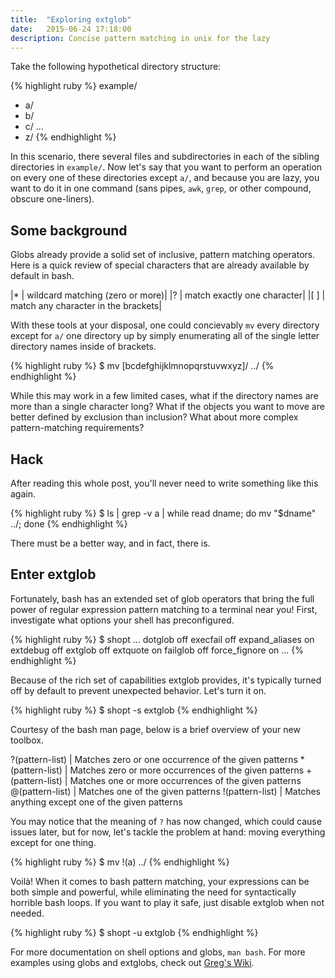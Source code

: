 ```yaml
---
title:  "Exploring extglob"
date:   2015-06-24 17:18:00
description: Concise pattern matching in unix for the lazy
---
```


Take the following hypothetical directory structure:

{% highlight ruby %}
example/
  - a/
  - b/
  - c/
  ...
  - z/
{% endhighlight %}

In this scenario, there several files and subdirectories in each of the sibling directories in `example/`. Now let's say that you want to perform an operation on every one of these directories except `a/`, and because you are lazy, you want to do it in one command (sans pipes, `awk`, `grep`, or other compound, obscure one-liners).

## Some background
Globs already provide a solid set of inclusive, pattern matching operators. Here is a quick review of special characters that are already available by default in bash.

|* | wildcard matching (zero or more)|
|? | match exactly one character|
|[ ] | match any character in the brackets|

With these tools at your disposal, one could concievably `mv` every directory except for `a/` one directory up by simply enumerating all of the single letter directory names inside of brackets.

{% highlight ruby %}
$ mv [bcdefghijklmnopqrstuvwxyz]/ ../
{% endhighlight %}

While this may work in a few limited cases, what if the directory names are more than a single character long? What if the objects you want to move are better defined by exclusion than inclusion? What about more complex pattern-matching requirements?

## Hack
After reading this whole post, you'll never need to write something like this again.

{% highlight ruby %}
$ ls | grep -v a | while read dname; do mv "$dname" ../; done
{% endhighlight %}

There must be a better way, and in fact, there is.

## Enter extglob
Fortunately, bash has an extended set of glob operators that bring the full power of regular expression pattern matching to a terminal near you! First, investigate what options your shell has preconfigured.

{% highlight ruby %}
$ shopt
...
dotglob         off
execfail        off
expand_aliases  on
extdebug        off
extglob         off
extquote        on
failglob        off
force_fignore   on
...
{% endhighlight %}

Because of the rich set of capabilities extglob provides, it's typically turned off by default to prevent unexpected behavior. Let's turn it on.

{% highlight ruby %}
$ shopt -s extglob
{% endhighlight %}

Courtesy of the bash man page, below is a brief overview of your new toolbox.

?(pattern-list) | Matches zero or one occurrence of the given patterns
*(pattern-list) | Matches zero or more occurrences of the given patterns
+(pattern-list) | Matches one or more occurrences of the given patterns
@(pattern-list) | Matches one of the given patterns
!(pattern-list) | Matches anything except one of the given patterns

You may notice that the meaning of `?` has now changed, which could cause issues later, but for now, let's tackle the problem at hand: moving everything except for one thing.

{% highlight ruby %}
$ mv !(a) ../
{% endhighlight %}

Voilà! When it comes to bash pattern matching, your expressions can be both simple and powerful, while eliminating the need for syntactically horrible bash loops. If you want to play it safe, just disable extglob when not needed.

{% highlight ruby %}
$ shopt -u extglob
{% endhighlight %}

For more documentation on shell options and globs, `man bash`. For more examples using globs and extglobs, check out [Greg's Wiki](http://mywiki.wooledge.org/glob).
